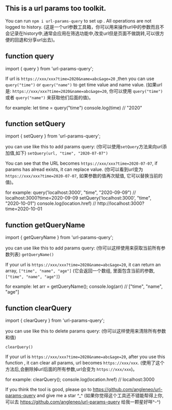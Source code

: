 ## This is a url params too toolkit.
You can run  `npm i url-params-query` to set up . All operations are not logged to history.
(这是一个url参数工具箱，你可以用来操作url中的参数而且不会记录在history中,通常会应用在筛选功能中,改变url但是页面不做跳转,可以很方便的回退和分享url出去)。

## function query
import { query } from 'url-params-query';

If url is `https://xxx/xxx?time=2020&name=abc&age=20` ,then you can use `query("time")` or `query("name")` to get time value and name value.
(如果url是: `https://xxx/xxx?time=2020&name=abc&age=20`, 你可以使用 `query("time")` 或者 `query("name")` 来获取他们后面的值)。

for example:
let time = query("time")
console.log(time) // "2020"

## function setQuery
import { setQuery } from 'url-params-query';

you can use like this to add params query:
(你可以使用`setQuery`方法来向url添加值,如下)
`setQuery(url, "time", "2020-07-07")`
 
You can see that the URL becomes `https://xxx/xxx?time=2020-07-07`, if params has alread exists, it can replace value.
(你可以看到url变为`https://xxx/xxx?time=2020-07-07`, 如果参数的值再次赋值, 它可以替换当前的值)。

for example:
query('localhost:3000', "time", "2020-09-09") // localhost:3000?time=2020-09-09
setQuery('localhost:3000', "time", "2020-10-01")
console.log(location.href) // http://localhost:3000?time=2020-10-01

## function getQueryName
import { getQueryName } from 'url-params-query';

you can use like this to add params query:
(你可以这样使用来获取当前所有参数列表)
`getQueryName()`

If your url is `https://xxx/xxx?time=2020&name=abc&age=20`, it can return an array, `["time", "name", "age"]`
(它会返回一个数组, 里面包含当前的参数,`["time", "name", "age"]`)

for example:
let arr = getQueryName();
console.log(arr) // ["time", "name", "age"]

## function clearQuery
import { clearQuery } from 'url-params-query';

you can use like this to delete params query:
(你可以这样使用来清除所有参数和值)

`clearQuery()`

If your url is `https://xxx/xxx?time=2020&name=abc&age=20`, after you use this function , it can clear all params, url becomes `https://xxx/xxx`.
(使用了这个方法后,会删除掉url后面的所有参数,url会变为 `https://xxx/xxx`)。

for example:
clearQuery();
console.log(location.href) // localhost:3000

If you think the tool is good, please go to https://github.com/angleneo/url-params-query and give me a star ^_^
(如果你觉得这个工具还不错能帮得上你, 可以去 https://github.com/angleneo/url-params-query 给我一颗星好咩^-^)